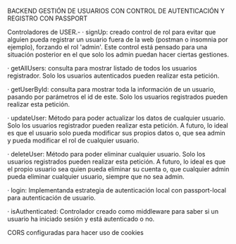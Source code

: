 BACKEND GESTIÓN DE USUARIOS CON CONTROL DE AUTENTICACIÓN Y REGISTRO CON PASSPORT

Controladores de USER.-
· signUp:
    creado control de rol para evitar que alguien pueda registrar un usuario fuera de la web (postman o insomnia por ejemplo), forzando el rol 'admin'. Este control está pensado para una situación posterior en el que solo los admin puedan hacer ciertas gestiones.

· getAllUsers:
    consulta para mostrar listado de todos los usuarios registrador. Solo los usuarios autenticados pueden realizar esta petición.

· getUserById:
    consulta para mostrar toda la información de un usuario, pasando por parámetros el id de este. Solo los usuarios registrados pueden realizar esta petición.

· updateUser:
    Método para poder actualizar los datos de cualquier usuario. Solo los usuarios registrador pueden realizar esta petición. A futuro, lo ideal es que el usuario solo pueda modificar sus propios datos o, que sea admin y pueda modificar el rol de cualquier usuario.

· deleteUser:
    Método para poder eliminar cualquier usuario. Solo los usuarios registrados pueden realizar esta petición. A futuro, lo ideal es que el propio usuario sea quien pueda eliminar su cuenta o, que cualquier admin pueda eliminar cualquier usuario, siempre que no sea admin.

· login:
    Implementanda estrategia de autenticación local con passport-local para autenticación de usuario.

· isAuthenticated:
    Controlador creado como middleware para saber si un usuario ha iniciado sesión y está autenticado o no.


CORS configuradas para hacer uso de cookies
    